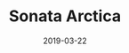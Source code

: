 ---
layout: post
title: Sonata Arctica
date: 2019-03-22
categories: upcoming
location: Le Trabendo
image: sonata.jpg
playlist: 111577883/artist/5YeoQ1L71cXDMpSpqxOjfH/dark
---